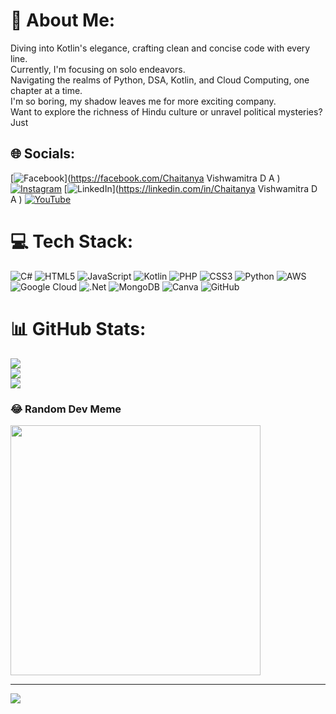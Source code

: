 
# 💫 About Me:
Diving into Kotlin's elegance, crafting clean and concise code with every line.<br>Currently, I'm focusing on solo endeavors.<br>Navigating the realms of Python, DSA, Kotlin, and Cloud Computing, one chapter at a time.<br>I'm so boring, my shadow leaves me for more exciting company.<br>Want to explore the richness of Hindu culture or unravel political mysteries? Just


## 🌐 Socials:
[![Facebook](https://img.shields.io/badge/Facebook-%231877F2.svg?logo=Facebook&logoColor=white)](https://facebook.com/Chaitanya Vishwamitra D A ) [![Instagram](https://img.shields.io/badge/Instagram-%23E4405F.svg?logo=Instagram&logoColor=white)](https://instagram.com/chaitanyatechie ) [![LinkedIn](https://img.shields.io/badge/LinkedIn-%230077B5.svg?logo=linkedin&logoColor=white)](https://linkedin.com/in/Chaitanya Vishwamitra D A ) [![YouTube](https://img.shields.io/badge/YouTube-%23FF0000.svg?logo=YouTube&logoColor=white)](https://youtube.com/@https://youtube.com/@current_report?si=0I3J5yvOfe20NH-t) 

# 💻 Tech Stack:
![C#](https://img.shields.io/badge/c%23-%23239120.svg?style=for-the-badge&logo=csharp&logoColor=white) ![HTML5](https://img.shields.io/badge/html5-%23E34F26.svg?style=for-the-badge&logo=html5&logoColor=white) ![JavaScript](https://img.shields.io/badge/javascript-%23323330.svg?style=for-the-badge&logo=javascript&logoColor=%23F7DF1E) ![Kotlin](https://img.shields.io/badge/kotlin-%237F52FF.svg?style=for-the-badge&logo=kotlin&logoColor=white) ![PHP](https://img.shields.io/badge/php-%23777BB4.svg?style=for-the-badge&logo=php&logoColor=white) ![CSS3](https://img.shields.io/badge/css3-%231572B6.svg?style=for-the-badge&logo=css3&logoColor=white) ![Python](https://img.shields.io/badge/python-3670A0?style=for-the-badge&logo=python&logoColor=ffdd54) ![AWS](https://img.shields.io/badge/AWS-%23FF9900.svg?style=for-the-badge&logo=amazon-aws&logoColor=white) ![Google Cloud](https://img.shields.io/badge/GoogleCloud-%234285F4.svg?style=for-the-badge&logo=google-cloud&logoColor=white) ![.Net](https://img.shields.io/badge/.NET-5C2D91?style=for-the-badge&logo=.net&logoColor=white) ![MongoDB](https://img.shields.io/badge/MongoDB-%234ea94b.svg?style=for-the-badge&logo=mongodb&logoColor=white) ![Canva](https://img.shields.io/badge/Canva-%2300C4CC.svg?style=for-the-badge&logo=Canva&logoColor=white) ![GitHub](https://img.shields.io/badge/github-%23121011.svg?style=for-the-badge&logo=github&logoColor=white)
# 📊 GitHub Stats:
![](https://github-readme-stats.vercel.app/api?username=THEDACV&theme=one_dark_pro&hide_border=false&include_all_commits=true&count_private=false)<br/>
![](https://github-readme-streak-stats.herokuapp.com/?user=THEDACV&theme=one_dark_pro&hide_border=false)<br/>
![](https://github-readme-stats.vercel.app/api/top-langs/?username=THEDACV&theme=one_dark_pro&hide_border=false&include_all_commits=true&count_private=false&layout=compact)

### 😂 Random Dev Meme
<img src='https://memer-new.vercel.app/' style="height: 400px;"/>

---
[![](https://visitcount.itsvg.in/api?id=THEDACV&icon=0&color=0)](https://visitcount.itsvg.in)

<!-- Proudly created with GPRM ( https://gprm.itsvg.in ) -->


